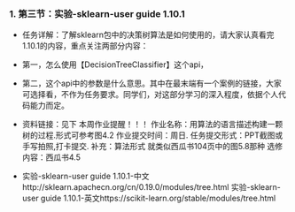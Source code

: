 ### 1. 第三节：实验-sklearn-user guide 1.10.1

- 任务详解：了解sklearn包中的决策树算法是如何使用的，请大家认真看完1.10.1的内容，重点关注两部分内容：

- 第一，怎么使用【DecisionTreeClassifier】这个api，

- 第二，这个api中的参数是什么意思。其中在最末端有一个案例的链接，大家可选择看，不作为任务要求。同学们，对这部分学习的深入程度，依据个人代码能力而定。
- 资料链接：见下 本周作业提醒！！！ 作业名称：用算法的语言描述构建一颗树的过程.形式可参考图4.2 作业提交时间：周日. 任务提交形式：PPT截图或手写拍照,打卡提交. 补充：算法形式 就类似西瓜书104页中的图5.8那种 选修内容：西瓜书4.5
- 实验-sklearn-user guide 1.10.1-中文http://sklearn.apachecn.org/cn/0.19.0/modules/tree.html 实验-sklearn-user guide 1.10.1-英文https://scikit-learn.org/stable/modules/tree.html
